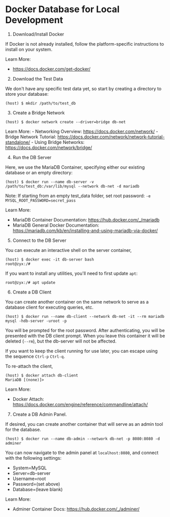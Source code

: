 # Docker Database for Local Development

1. Download/Install Docker

  If Docker is not already installed, follow the platform-specific instructions to install on your system.

  Learn More:
  - https://docs.docker.com/get-docker/

2. Download the Test Data

  We don't have any specific test data yet, so start by creating a directory to store your database:

  ```
  (host) $ mkdir /path/to/test_db
  ```

3. Create a Bridge Network

  ```
  (host) $ docker network create --driver=bridge db-net
  ```

  Learn More:
    - Networking Overview: https://docs.docker.com/network/
    - Bridge Network Tutorial: https://docs.docker.com/network/network-tutorial-standalone/
    - Using Bridge Networks: https://docs.docker.com/network/bridge/

4. Run the DB Server

  Here, we use the MariaDB Container, specifying either our existing database or an empty directory:

  ```
  (host) $ docker run --name db-server -v /path/to/test_db:/var/lib/mysql --network db-net -d mariadb
  ```

  Note: If starting from an empty test_data folder, set root password: `-e MYSQL_ROOT_PASSWORD=secret_pass`

  Learn More:
  - MariaDB Container Documentation: https://hub.docker.com/_/mariadb
  - MariaDB General Docker Documentation: https://mariadb.com/kb/en/installing-and-using-mariadb-via-docker/

5. Connect to the DB Server

  You can execute an interactive shell on the server container,

  ```
  (host) $ docker exec -it db-server bash
  root@zyx:/# 
  ```

  If you want to install any utilities, you'll need to first update `apt`:

  ```
  root@zyx:/# apt update
  ```

6. Create a DB Client

  You can create another container on the same network to serve as a database client for executing queries, etc.

  ```
  (host) $ docker run --name db-client --network db-net -it --rm mariadb mysql -hdb-server -uroot -p
  ```

  You will be prompted for the root password. After authenticating, you will be presented with the DB client prompt.
  When you leave this container it will be deleted (`--rm`), but the db-server will not be affected.

  If you want to keep the client running for use later, you can escape using the sequence `Ctrl-p` `Ctrl-q`. 

  To re-attach the client,

  ```
  (host) $ docker attach db-client
  MariaDB [(none)]>
  ```

  Learn More:
  - Docker Attach: https://docs.docker.com/engine/reference/commandline/attach/

7. Create a DB Admin Panel.

  If desired, you can create another container that will serve as an admin tool for the database.

  ```
  (host) $ docker run --name db-admin --network db-net -p 8080:8080 -d adminer
  ```

  You can now navigate to the admin panel at `localhost:8080`, and connect with the following settings:
  - System=MySQL
  - Server=db-server
  - Username=root
  - Password=(set above)
  - Database=(leave blank)

  Learn More:
  - Adminer Container Docs: https://hub.docker.com/_/adminer/
